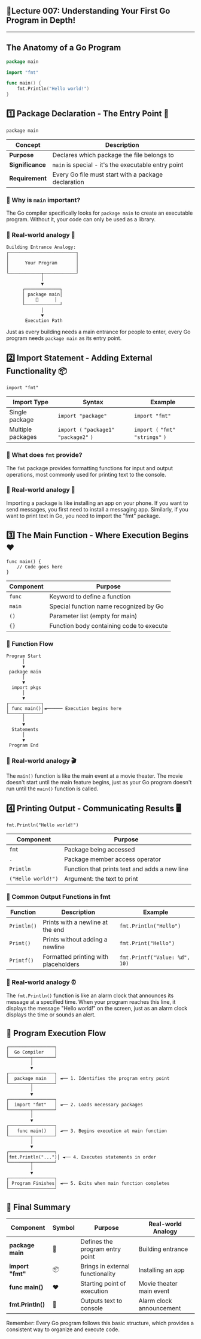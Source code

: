 ## 🚀Lecture 007: **Understanding Your First Go Program in Depth!**

---

## The Anatomy of a Go Program

```go
package main

import "fmt"

func main() {
    fmt.Println("Hello world!")
}

```

## 1️⃣ Package Declaration - The Entry Point 🚪

```
package main

```

| Concept | Description |
| --- | --- |
| **Purpose** | Declares which package the file belongs to |
| **Significance** | `main` is special - it's the executable entry point |
| **Requirement** | Every Go file must start with a package declaration |

### 🔹 Why is `main` important?

The Go compiler specifically looks for `package main` to create an executable program. Without it, your code can only be used as a library.

### 🔹 Real-world analogy 🏢

```
Building Entrance Analogy:
┌─────────────────────────┐
│                         │
│      Your Program       │
│                         │
└────────────┬────────────┘
             │
             ▼
      ┌─────────────┐
      │ package main│
      │    🚪      │
      └─────────────┘
             │
             ▼
       Execution Path

```

Just as every building needs a main entrance for people to enter, every Go program needs `package main` as its entry point.

## 2️⃣ Import Statement - Adding External Functionality 📦

```
import "fmt"

```

| Import Type | Syntax | Example |
| --- | --- | --- |
| Single package | `import "package"` | `import "fmt"` |
| Multiple packages | `import (`    `"package1"`    `"package2"`  `)` | `import (`    `"fmt"`    `"strings"`  `)` |

### 🔹 What does `fmt` provide?

The `fmt` package provides formatting functions for input and output operations, most commonly used for printing text to the console.

### 🔹 Real-world analogy 📱

Importing a package is like installing an app on your phone. If you want to send messages, you first need to install a messaging app. Similarly, if you want to print text in Go, you need to import the "fmt" package.

## 3️⃣ The Main Function - Where Execution Begins ❤️

```
func main() {
    // Code goes here
}

```

| Component | Purpose |
| --- | --- |
| `func` | Keyword to define a function |
| `main` | Special function name recognized by Go |
| `()` | Parameter list (empty for main) |
| `{}` | Function body containing code to execute |

### 🔹 Function Flow

```
Program Start
      │
      ▼
 package main
      │
      ▼
  import pkgs
      │
      ▼
┌────────────┐
│ func main()│◄────── Execution begins here
└─────┬──────┘
      │
      ▼
  Statements
      │
      ▼
 Program End

```

### 🔹 Real-world analogy 🎬

The `main()` function is like the main event at a movie theater. The movie doesn't start until the main feature begins, just as your Go program doesn't run until the `main()` function is called.

## 4️⃣ Printing Output - Communicating Results 🖥️

```
fmt.Println("Hello world!")

```

| Component | Purpose |
| --- | --- |
| `fmt` | Package being accessed |
| `.` | Package member access operator |
| `Println` | Function that prints text and adds a new line |
| `("Hello world!")` | Argument: the text to print |

### 🔹 Common Output Functions in fmt

| Function | Description | Example |
| --- | --- | --- |
| `Println()` | Prints with a newline at the end | `fmt.Println("Hello")` |
| `Print()` | Prints without adding a newline | `fmt.Print("Hello")` |
| `Printf()` | Formatted printing with placeholders | `fmt.Printf("Value: %d", 10)` |

### 🔹 Real-world analogy ⏰

The `fmt.Println()` function is like an alarm clock that announces its message at a specified time. When your program reaches this line, it displays the message "Hello world!" on the screen, just as an alarm clock displays the time or sounds an alert.

## 🔄 Program Execution Flow

```
┌─────────────────┐
│  Go Compiler    │
└────────┬────────┘
         │
         ▼
┌─────────────────┐
│  package main   │ ◄── 1. Identifies the program entry point
└────────┬────────┘
         │
         ▼
┌─────────────────┐
│  import "fmt"   │ ◄── 2. Loads necessary packages
└────────┬────────┘
         │
         ▼
┌─────────────────┐
│   func main()   │ ◄── 3. Begins execution at main function
└────────┬────────┘
         │
         ▼
┌─────────────────┐
│fmt.Println("...")│ ◄── 4. Executes statements in order
└────────┬────────┘
         │
         ▼
┌─────────────────┐
│ Program Finishes│ ◄── 5. Exits when main function completes
└─────────────────┘

```

## 🚀 Final Summary

| Component | Symbol | Purpose | Real-world Analogy |
| --- | --- | --- | --- |
| **package main** | 🚪 | Defines the program entry point | Building entrance |
| **import "fmt"** | 📦 | Brings in external functionality | Installing an app |
| **func main()** | ❤️ | Starting point of execution | Movie theater main event |
| **fmt.Println()** | 📢 | Outputs text to console | Alarm clock announcement |

Remember: Every Go program follows this basic structure, which provides a consistent way to organize and execute code.
